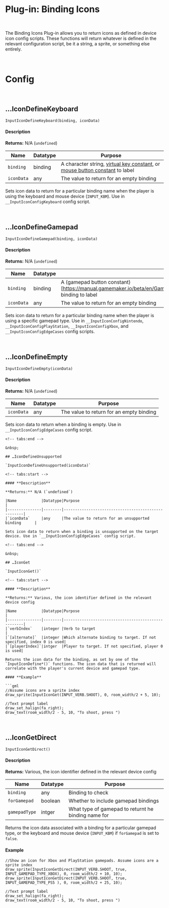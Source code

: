 # Plug-in: Binding Icons

&nbsp;

The Binding Icons Plug-in allows you to return icons as defined in device icon config scripts. These functions will return whatever is defined in the relevant configuration script, be it a string, a sprite, or something else entirely.

&nbsp;

# Config

&nbsp;

## …IconDefineKeyboard

`InputIconDefineKeyboard(binding, iconData)`

<!-- tabs:start -->

#### **Description**

**Returns:** N/A (`undefined`)

|Name           |Datatype|Purpose                                 |
|---------------|--------|----------------------------------------|
|`binding`      |binding |A character string, [virtual key constant](https://manual.gamemaker.io/beta/en/GameMaker_Language/GML_Reference/Game_Input/Keyboard_Input/Keyboard_Input.htm), or [mouse button constant](https://manual.gamemaker.io/lts/en/GameMaker_Language/GML_Reference/Game_Input/Mouse_Input/mouse_check_button.htm) to label|
|`iconData`     |any     |The value to return for an empty binding|

Sets icon data to return for a particular binding name when the player is using the keyboard and mouse device (`INPUT_KBM`). Use in `__InputIconConfigKeyboard` config script.

<!-- tabs:end -->

&nbsp;

## …IconDefineGamepad

`InputIconDefineGamepad(binding, iconData)`

<!-- tabs:start -->

#### **Description**

**Returns:** N/A (`undefined`)

|Name           |Datatype|Purpose                                             |
|---------------|--------|----------------------------------------------------|
|`binding`      |binding |A (gamepad button constant)[https://manual.gamemaker.io/beta/en/GameMaker_Language/GML_Reference/Game_Input/GamePad_Input/Gamepad_Input.htm] binding to label|
|`iconData`     |any     |The value to return for an empty binding            |

Sets icon data to return for a particular binding name when the player is using a specific gamepad type. Use in `__InputIconConfigNintendo`, `__InputIconConfigPlayStation`, `__InputIconConfigXbox`, and `__InputIconConfigEdgeCases` config scripts.

<!-- tabs:end -->

&nbsp;

## …IconDefineEmpty

`InputIconDefineEmpty(iconData)`

<!-- tabs:start -->

#### **Description**

**Returns:** N/A (`undefined`)

|Name           |Datatype|Purpose                                             |
|---------------|--------|----------------------------------------------------|
|`iconData`     |any     |The value to return for an empty binding            |

Sets icon data to return when a binding is empty. Use in `__InputIconConfigEdgeCases` config script.

```
<!-- tabs:end -->

&nbsp;

## …IconDefineUnsupported

`InputIconDefineUnsupported(iconData)`

<!-- tabs:start -->

#### **Description**

**Returns:** N/A (`undefined`)

|Name           |Datatype|Purpose                                             |
|---------------|--------|----------------------------------------------------|
|`iconData`     |any     |The value to return for an unsupported binding      |

Sets icon data to return when a binding is unsupported on the target device. Use in `__InputIconConfigEdgeCases` config script.

<!-- tabs:end -->

&nbsp;

## …IconGet

`InputIconGet()`

<!-- tabs:start -->

#### **Description**

**Returns:** Various, the icon identifier defined in the relevant device config

|Name           |Datatype|Purpose                                             |
|---------------|--------|----------------------------------------------------|
|`verbIndex`    |integer |Verb to target                                      |
|`[alternate]`  |integer |Which alternate binding to target. If not specified, index 0 is used|
|`[playerIndex]`|intger  |Player to target. If not specified, player 0 is used|

Returns the icon data for the binding, as set by one of the `InputIconDefine*()` functions. The icon data that is returned will correlate with the player's current device and gamepad type.

#### **Example**

```gml
//Assume icons are a sprite index
draw_sprite(InputIconGet(INPUT_VERB.SHOOT), 0, room_width/2 + 5, 10);

//Text prompt label
draw_set_halign(fa_right);
draw_text(room_width/2 - 5, 10, "To shoot, press ")
```
<!-- tabs:end -->

&nbsp;

## …IconGetDirect

`InputIconGetDirect()`

<!-- tabs:start -->

#### **Description**

**Returns:** Various, the icon identifier defined in the relevant device config

|Name           |Datatype|Purpose                                             |
|---------------|--------|----------------------------------------------------|
|`binding`      |any     |Binding to check                                    |
|`forGamepad`   |boolean |Whether to include gamepad bindings                 |
|`gamepadType`  |intger  |What type of gamepad to returnt he binding name for |

Returns the icon data associated with a binding for a particular gamepad type, or the keyboard and mouse device (`INPUT_KBM`) if `forGamepad` is set to `false`.

#### **Example**

```gml
//Show an icon for Xbox and PlayStation gamepads. Assume icons are a sprite index
draw_sprite(InputIconGetDirect(INPUT_VERB.SHOOT, true, INPUT_GAMEPAD_TYPE_XBOX), 0, room_width/2 + 10, 10);
draw_sprite(InputIconGetDirect(INPUT_VERB.SHOOT, true, INPUT_GAMEPAD_TYPE_PS5 ), 0, room_width/2 + 25, 10);

//Text prompt label
draw_set_halign(fa_right);
draw_text(room_width/2 - 5, 10, "To shoot, press ")
```
<!-- tabs:end -->
